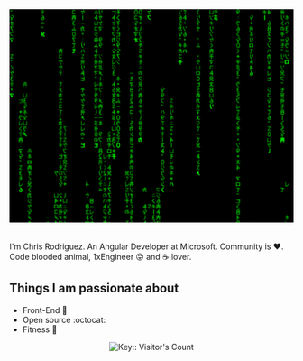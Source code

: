<div align="center">
  <img src="https://github.com/chriseugenerodriguez/chriseugenerodriguez/raw/main/main.gif"  >
</div>

<br />

I'm Chris Rodriguez. An Angular Developer at Microsoft. Community is :heart:. Code blooded animal, 1xEngineer :stuck_out_tongue: and :coffee: lover. 

## Things I am passionate about

- Front-End :robot:
- Open source :octocat:
- Fitness :running:

<p align="center"> 
  <img src="https://profile-counter.deno.dev/chriseugenerodriguez/count.svg" alt="Key:: Visitor's Count" />
</p>


<!--
**chriseugenerodriguez/chriseugenerodriguez** is a ✨ _special_ ✨ repository because its `README.md` (this file) appears on your GitHub profile.

Here are some ideas to get you started:

- 🔭 I’m currently working on ...
- 🌱 I’m currently learning ...
- 👯 I’m looking to collaborate on ...
- 🤔 I’m looking for help with ...
- 💬 Ask me about ...
- 📫 How to reach me: ...
- 😄 Pronouns: ...
- ⚡ Fun fact: ...
-->
